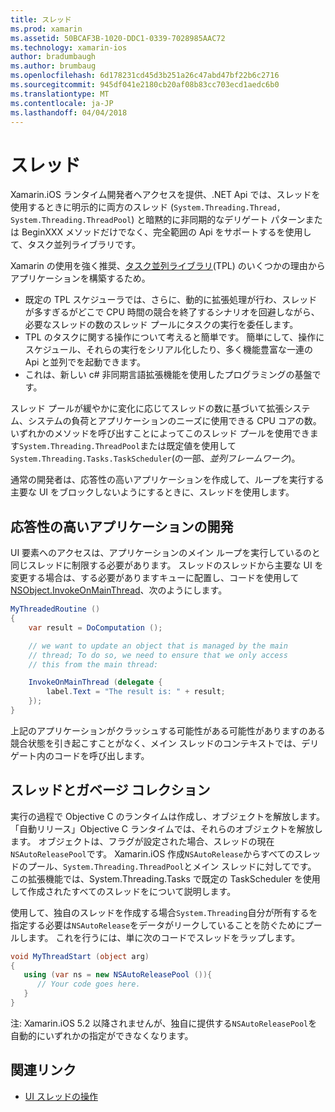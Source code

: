 ```yaml
---
title: スレッド
ms.prod: xamarin
ms.assetid: 50BCAF3B-1020-DDC1-0339-7028985AAC72
ms.technology: xamarin-ios
author: bradumbaugh
ms.author: brumbaug
ms.openlocfilehash: 6d178231cd45d3b251a26c47abd47bf22b6c2716
ms.sourcegitcommit: 945df041e2180cb20af08b83cc703ecd1aedc6b0
ms.translationtype: MT
ms.contentlocale: ja-JP
ms.lasthandoff: 04/04/2018
---
```

# <a name="threading"></a>スレッド

Xamarin.iOS ランタイム開発者へアクセスを提供、.NET Api では、スレッドを使用するときに明示的に両方のスレッド (`System.Threading.Thread, System.Threading.ThreadPool`) と暗黙的に非同期的なデリゲート パターンまたは BeginXXX メソッドだけでなく、完全範囲の Api をサポートするを使用して、タスク並列ライブラリです。



Xamarin の使用を強く推奨、[タスク並列ライブラリ](http://msdn.microsoft.com/en-us/library/dd460717.aspx)(TPL) のいくつかの理由からアプリケーションを構築するため。
-  既定の TPL スケジューラでは、さらに、動的に拡張処理が行わ、スレッドが多すぎるがどこで CPU 時間の競合を終了するシナリオを回避しながら、必要なスレッドの数のスレッド プールにタスクの実行を委任します。 
-  TPL のタスクに関する操作について考えると簡単です。 簡単にして、操作にスケジュール、それらの実行をシリアル化したり、多く機能豊富な一連の Api と並列でを起動できます。 
-  これは、新しい c# 非同期言語拡張機能を使用したプログラミングの基盤です。 


スレッド プールが緩やかに変化に応じてスレッドの数に基づいて拡張システム、システムの負荷とアプリケーションのニーズに使用できる CPU コアの数。 いずれかのメソッドを呼び出すことによってこのスレッド プールを使用できます`System.Threading.ThreadPool`または既定値を使用して`System.Threading.Tasks.TaskScheduler`(の一部、*並列フレームワーク*)。

通常の開発者は、応答性の高いアプリケーションを作成して、ループを実行する主要な UI をブロックしないようにするときに、スレッドを使用します。

 <a name="Developing_Responsive_Applications" />


## <a name="developing-responsive-applications"></a>応答性の高いアプリケーションの開発

UI 要素へのアクセスは、アプリケーションのメイン ループを実行しているのと同じスレッドに制限する必要があります。 スレッドのスレッドから主要な UI を変更する場合は、する必要がありますキューに配置し、コードを使用して[NSObject.InvokeOnMainThread](https://developer.xamarin.com/api/type/Foundation.NSObject/)、次のようにします。

```csharp
MyThreadedRoutine ()  
{  
    var result = DoComputation ();  

    // we want to update an object that is managed by the main
    // thread; To do so, we need to ensure that we only access
    // this from the main thread:

    InvokeOnMainThread (delegate {  
        label.Text = "The result is: " + result;  
    });
}
```

上記のアプリケーションがクラッシュする可能性がある可能性がありますのある競合状態を引き起こすことがなく、メイン スレッドのコンテキストでは、デリゲート内のコードを呼び出します。

 <a name="Threading_and_Garbage_Collection" />


## <a name="threading-and-garbage-collection"></a>スレッドとガベージ コレクション

実行の過程で Objective C のランタイムは作成し、オブジェクトを解放します。 「自動リリース」Objective C ランタイムでは、それらのオブジェクトを解放します。 オブジェクトは、フラグが設定された場合、スレッドの現在`NSAutoReleasePool`です。 Xamarin.iOS 作成`NSAutoRelease`からすべてのスレッドのプール、`System.Threading.ThreadPool`とメイン スレッドに対してです。 この拡張機能では、System.Threading.Tasks で既定の TaskScheduler を使用して作成されたすべてのスレッドをについて説明します。

使用して、独自のスレッドを作成する場合`System.Threading`自分が所有するを指定する必要は`NSAutoRelease`をデータがリークしていることを防ぐためにプールします。 これを行うには、単に次のコードでスレッドをラップします。

```csharp
void MyThreadStart (object arg)
{
   using (var ns = new NSAutoReleasePool ()){
      // Your code goes here.
   }
}
```

注: Xamarin.iOS 5.2 以降されませんが、独自に提供する`NSAutoReleasePool`を自動的にいずれかの指定ができなくなります。


## <a name="related-links"></a>関連リンク

- [UI スレッドの操作](~/ios/user-interface/ios-ui/ui-thread.md)
